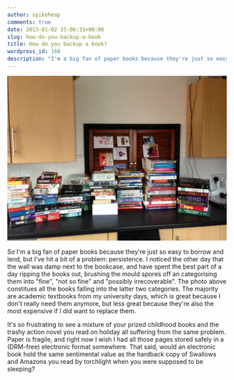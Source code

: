 ```yaml
---
author: spikeheap
comments: true
date: 2013-01-02 15:06:33+00:00
slug: how-do-you-backup-a-book
title: How do you backup a book?
wordpress_id: 168
description: "I'm a big fan of paper books because they're just so easy to borrow and lend, but I've hit a bit of a problem: persistence. I noticed the other day that the wall was damp next to the bookcase"
---
```


![A pile of mouldy books on my kitchen table](/images/2013-01-02-how-do-you-backup-a-book.jpeg)

So I'm a big fan of paper books because they're just so easy to borrow and lend, but I've hit a bit of a problem: persistence. I noticed the other day that the wall was damp next to the bookcase, and have spent the best part of a day ripping the books out, brushing the mould spores off an categorising them into "fine", "not so fine" and "possibly irrecoverable". The photo above constitues all the books falling into the latter two categories. The majority are academic textbooks from my university days, which is great because I don't really need them anymore, but less great because they're also the most expensive if I did want to replace them.

It's so frustrating to see a mixture of your prized childhood books and the trashy action novel you read on holiday all suffering from the same problem. Paper is fragile, and right now I wish I had all those pages stored safely in a (DRM-free) electronic format somewhere. That said, would an electronic book hold the same sentimental value as the hardback copy of Swallows and Amazons  you read by torchlight when you were supposed to be sleeping?
